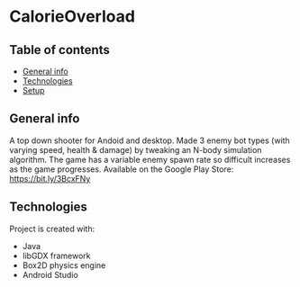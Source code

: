 # CalorieOverload
 
## Table of contents
* [General info](#general-info)
* [Technologies](#technologies)
* [Setup](#setup)

## General info
A top down shooter for Andoid and desktop. Made 3 enemy bot types (with varying speed, health & damage) by tweaking an N-body simulation algorithm. The game has a variable enemy spawn rate so difficult increases as the game progresses. Available on the Google Play Store: https://bit.ly/3BcxFNy

## Technologies
Project is created with:
* Java
* libGDX framework
* Box2D physics engine
* Android Studio
